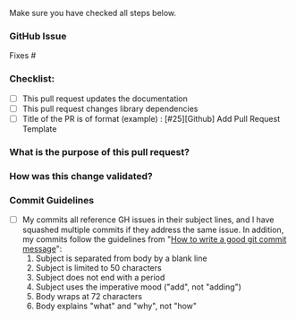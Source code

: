<!--
 Copyright 2020 PayPal Inc

  Licensed under the Apache License, Version 2.0 (the "License");
  you may not use this file except in compliance with the License.
  You may obtain a copy of the License at

      http://www.apache.org/licenses/LICENSE-2.0

  Unless required by applicable law or agreed to in writing, software
  distributed under the License is distributed on an "AS IS" BASIS,
  WITHOUT WARRANTIES OR CONDITIONS OF ANY KIND, either express or implied.
  See the License for the specific language governing permissions and
  limitations under the License.
-->

Make sure you have checked all steps below.

### GitHub Issue
Fixes #<issue>


### Checklist:
<!--- Go over all the following points. Check boxes that apply to this pull request -->
- [ ] This pull request updates the documentation
- [ ] This pull request changes library dependencies
- [ ] Title of the PR is of format (example) : [#25][Github] Add Pull Request Template

<!-- NOTE: lines that start with < - - ! and end with - - > are comments and will be ignored. -->
<!-- Please include the GitHub issue number in the PR title above. If an issue does not exist, please create one.-->
<!-- Example:[#25][Github] Add Pull Request Template where [#25 refers to https://github.com/paypal/gimel/issues/25] -->

### What is the purpose of this pull request?
<!-- Please fill in changes proposed in this pull request. -->
<!-- Example: This Pull Request upgrades codebase to spark 3.0.0  -->

### How was this change validated?
<!-- Please add the Command Used, Results Snippet, details on how reviewer/committer can simulate issue & verify the change -->
<!-- Example: In addition to unit-tests, and integration-test, I ran X on the Y cluster and verified the Z output.-->

### Commit Guidelines
- [ ] My commits all reference GH issues in their subject lines, and I have squashed multiple commits if they address the same issue. In addition, my commits follow the guidelines from "[How to write a good git commit message](http://chris.beams.io/posts/git-commit/)":
    1. Subject is separated from body by a blank line
    2. Subject is limited to 50 characters
    3. Subject does not end with a period
    4. Subject uses the imperative mood ("add", not "adding")
    5. Body wraps at 72 characters
    6. Body explains "what" and "why", not "how"


